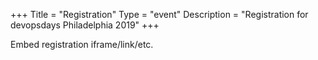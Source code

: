 +++
Title = "Registration"
Type = "event"
Description = "Registration for devopsdays Philadelphia 2019"
+++

<div style="width:100%; text-align:left;">

Embed registration iframe/link/etc.
</div></div>
</div>
